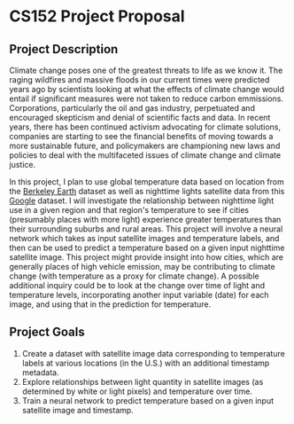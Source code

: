 # CS152 Project Proposal

## Project Description
Climate change poses one of the greatest threats to life as we know it. The raging wildfires and massive floods in our current times were predicted years ago by scientists looking at what the effects of climate change would entail if significant measures were not taken to reduce carbon emmissions. Corporations, particularly the oil and gas industry, perpetuated and encouraged skepticism and denial of scientific facts and data. In recent years, there has been continued activism advocating for climate solutions, companies are starting to see the financial benefits of moving towards a more sustainable future, and policymakers are championing new laws and policies to deal with the multifaceted issues of climate change and climate justice.

In this project, I plan to use global temperature data based on location from the [Berkeley Earth](https://www.kaggle.com/berkeleyearth/climate-change-earth-surface-temperature-data) dataset as well as nighttime lights satellite data from this [Google](https://developers.google.com/earth-engine/datasets/tags/nighttime) dataset. I will investigate the relationship between nighttime light use in a given region and that region's temperature to see if cities (presumably places with more light) experience greater temperatures than their surrounding suburbs and rural areas. This project will involve a neural network which takes as input satellite images and temperature labels, and then can be used to predict a temperature based on a given input nighttime satellite image. This project might provide insight into how cities, which are generally places of high vehicle emission, may be contributing to climate change (with temperature as a proxy for climate change). A possible additional inquiry could be to look at the change over time of light and temperature levels, incorporating another input variable (date) for each image, and using that in the prediction for temperature.

## Project Goals
1. Create a dataset with satellite image data corresponding to temperature labels at various locations (in the U.S.) with an additional timestamp metadata.
2. Explore relationships between light quantity in satellite images (as determined by white or light pixels) and temperature over time.
3. Train a neural network to predict temperature based on a given input satellite image and timestamp.
